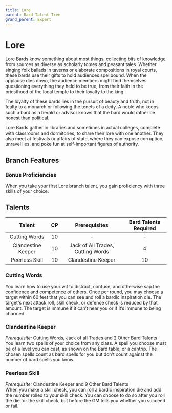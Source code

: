 ```yaml
---
title: Lore
parent: Bard Talent Tree
grand_parent: Expert
---
```


# Lore
Lore Bards know something about most things, collecting bits of knowledge from sources as diverse as scholarly tomes and peasant tales. Whether singing folk ballads in taverns or elaborate compositions in royal courts, these bards use their gifts to hold audiences spellbound. When the applause dies down, the audience members might find themselves questioning everything they held to be true, from their faith in the priesthood of the local temple to their loyalty to the king.

The loyalty of these bards lies in the pursuit of beauty and truth, not in fealty to a monarch or following the tenets of a deity. A noble who keeps such a bard as a herald or advisor knows that the bard would rather be honest than political.

Lore Bards gather in libraries and sometimes in actual colleges, complete with classrooms and dormitories, to share their lore with one another. They also meet at festivals or affairs of state, where they can expose corruption, unravel lies, and poke fun at self-important figures of authority.

## Branch Features

### Bonus Proficiencies
When you take your first Lore branch talent, you gain proficiency with three skills of your choice.

## Talents

| Talent | CP | Prerequisites | Bard Talents Required |
|:------:|:--:|:-------------:|:---------------------:|
| Cutting Words | 10 | - | - |
| Clandestine Keeper | 10 | Jack of All Trades, Cutting Words | 4 |
| Peerless Skill | 10 | Clandestine Keeper | 10 |

### Cutting Words
You learn how to use your wit to distract, confuse, and otherwise sap the confidence and competence of others. Once per round, you may choose a target within 60 feet that you can see and roll a bardic inspiration die. The target's next attack roll, skill check, or defence check is reduced by that amount. The target is immune if it can’t hear you or if it’s immune to being charmed.

### Clandestine Keeper
*Prerequisite:* Cutting Words, Jack of all Trades and 2 Other Bard Talents<br>
You learn two spells of your choice from any class. A spell you choose must be of a level you can cast, as shown on the Bard table, or a cantrip. The chosen spells count as bard spells for you but don’t count against the number of bard spells you know.

### Peerless Skill
*Prerequisite:* Clandestine Keeper and 9 Other Bard Talents<br>
When you make a skill check, you can roll a bardic inspiration die and add the number rolled to your skill check. You can choose to do so after you roll the die for the skill check, but before the GM tells you whether you succeed or fail.
